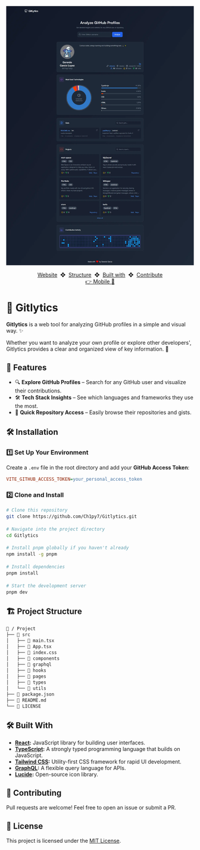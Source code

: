 <div align="center">
    <a href="https://gitlytics-six.vercel.app/">
        <img src="https://raw.githubusercontent.com/Ch1py7/Gitlytics/main/public/readme/gitlytics_desktop.webp" alt="Gitlytics Screenshot">
    </a>
    <p></p>
</div>

<div align="center">
    <a href="https://gitlytics-six.vercel.app/" target="_blank">Website</a>
    <span>&nbsp;❖&nbsp;</span>
    <a href="https://github.com/Ch1py7/Gitlytics?tab=readme-ov-file#-structure">Structure</a>
    <span>&nbsp;❖&nbsp;</span>
    <a href="https://github.com/Ch1py7/Gitlytics?tab=readme-ov-file#-built-with">Built with</a>
    <span>&nbsp;❖&nbsp;</span>
    <a href="https://github.com/Ch1py7/Gitlytics?tab=readme-ov-file#-contribute">Contribute</a>
    <br/>
    <a href="https://raw.githubusercontent.com/Ch1py7/Gitlytics/main/public/readme/gitlytics_mobile.webp" target="_blank">👉 Mobile 📸 </a>
</div>

# 🌟 Gitlytics
**Gitlytics** is a web tool for analyzing GitHub profiles in a simple and visual way. ✨

Whether you want to analyze your own profile or explore other developers', Gitlytics provides a clear and organized view of key information. 🚀

## 🎯 Features
- 🔍 **Explore GitHub Profiles** – Search for any GitHub user and visualize their contributions.
- 🛠 **Tech Stack Insights** – See which languages and frameworks they use the most.
- 🚀 **Quick Repository Access** – Easily browse their repositories and gists.

## 🛠 Installation

### 1️⃣ **Set Up Your Environment**  
Create a `.env` file in the root directory and add your **GitHub Access Token**:  
```ini
VITE_GITHUB_ACCESS_TOKEN=your_personal_access_token
```

### 2️⃣ **Clone and Install**
```bash
# Clone this repository
git clone https://github.com/Ch1py7/Gitlytics.git

# Navigate into the project directory
cd Gitlytics

# Install pnpm globally if you haven't already
npm install -g pnpm

# Install dependencies
pnpm install

# Start the development server
pnpm dev
```

## 🏗️ Project Structure
```plaintext
📂 / Project
├── 📁 src
│   ├── 📄 main.tsx
│   ├── 📄 App.tsx
│   ├── 📄 index.css
│   ├── 📁 components
│   ├── 📁 graphql
│   ├── 📁 hooks
│   ├── 📁 pages
│   ├── 📁 types
│   └── 📁 utils
├── 📄 package.json
├── 📄 README.md
└── 🔑 LICENSE
```

## 🛠 Built With
- **[React](https://react.dev/):** JavaScript library for building user interfaces.
- **[TypeScript](https://www.typescriptlang.org/):** A strongly typed programming language that builds on JavaScript.
- **[Tailwind CSS](https://tailwindcss.com/):** Utility-first CSS framework for rapid UI development.
- **[GraphQL](https://graphql.org/):** A flexible query language for APIs.
- **[Lucide](https://lucide.dev/):** Open-source icon library.

## 🤝 Contributing
Pull requests are welcome! Feel free to open an issue or submit a PR.

## 📄 License
This project is licensed under the [MIT License](https://github.com/Ch1py7/Gitlytics/blob/main/LICENSE).
